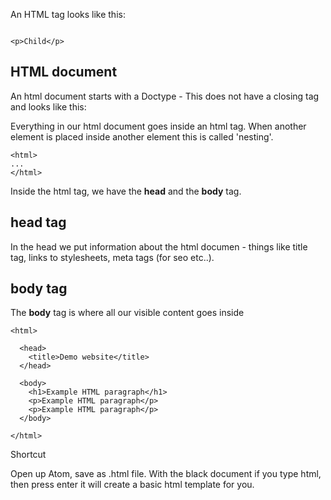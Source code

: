 
An HTML tag looks like this:

```

<p>Child</p>

```

## HTML document

An html document starts with a Doctype - This does not have a closing tag and looks like this: <!DOCTYPE html>

Everything in our html document goes inside an html tag. When another element is placed inside another element this is called 'nesting'.

```
<html>
...
</html>
```

Inside the html tag, we have the **head** and the **body** tag.

## head tag
In the head we put information about the html documen - things like title tag, links to stylesheets, meta tags (for seo etc..).

## body tag
The **body** tag is where all our visible content goes inside

```
<html>

  <head>
    <title>Demo website</title>
  </head>

  <body>
    <h1>Example HTML paragraph</h1>
    <p>Example HTML paragraph</p>
    <p>Example HTML paragraph</p>
  </body>

</html>

```


Shortcut

Open up Atom,  save as .html file. With the black document if you type html, then press enter it will create a basic html template for you.
